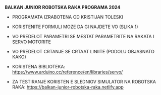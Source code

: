 **BALKAN JUNIOR ROBOTSKA RAKA PROGRAMA 2024**

* PROGRAMATA IZRABOTENA OD KRISTIJAN TOLESKI

* KORISTENITE FORMULI MOZE DA GI NAJDETE VO (SLIKA 1)

* VO PREDELOT PARAMETRI SE MESTAT PARAMETRITE NA RAKATA I SERVO MOTORITE
* VO PREDELOT CRTANJE SE CRTAAT LINIITE (PODOLU OBJASNATO KAKO)

* KORISTENA BIBLIOTEKA: https://www.arduino.cc/reference/en/libraries/servo/

* ZA TESTIRANJE KORISTEN E SLEDNIOV SIMULATOR NA ROBOTSKA RAKA: https://balkan-junior-robotska-raka.netlify.app
